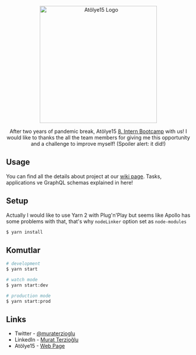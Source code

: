 <p align="center">
  <a href="https://atolye15.com/" target="blank"><img src="https://assets.website-files.com/5da70381d683d96229e885d1/5f69ea42727b7b2fce2526d6_atolye15_logo_horizontal_rgb.svg" width="320" alt="Atölye15 Logo" /></a>
</p>

<p align="center">
    After two years of pandemic break, Atölye15 <a href="https://stajkampi.com" target="_blank">8. Intern Bootcamp</a> with us! I would like to thanks the all the team members for giving me this opportunity and a challenge to improve myself! (Spoiler alert: it did!)</p>
<p align="center">

## Usage
You can find all the details about project at our [wiki page](https://github.com/muraterzioglu/atolye15-camp/wiki). Tasks, applications ve GraphQL schemas explained in here!

## Setup
Actually I would like to use Yarn 2 with Plug'n'Play but seems like Apollo has some problems with that, that's why `nodeLinker` option set as `node-modules`
```bash
$ yarn install
```

## Komutlar

```bash
# development
$ yarn start

# watch mode
$ yarn start:dev

# production mode
$ yarn start:prod
```

## Links

- Twitter - [@muraterzioglu](https://twitter.com/_muraterzioglu)
- LinkedIn - [Murat Terzioğlu](https://linkedin.com/in/muraterzioglu)
- Atölye15 - [Web Page](https://atolye15.com/)

